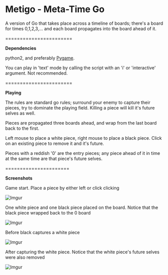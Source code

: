 Metigo - Meta-Time Go
=======================

A version of Go that takes place across a timeline of boards; there's a board for times 0,1,2,3,... and each board propagates into the board ahead of it.

=======================

**Dependencies**

python2, and preferably [Pygame](http://pygame.org/download.shtml).

You can play in 'text' mode by calling the script with an 'i' or 'interactive' argument. Not recommended.

=======================

**Playing**

The rules are standard go rules; surround your enemy to capture their pieces, try to dominate the playing field. 
Killing a piece will kill it's future selves as well.

Pieces are propagated three boards ahead, and wrap from the last board back to the first.

Left mouse to place a white piece, right mouse to place a black piece. Click on an existing piece to remove it and it's future.

Pieces with a reddish '0' are the entry pieces; any piece ahead of it in time at the same time are that piece's future selves.

======================

**Screenshots**

Game start. Place a piece by either left or click clicking

![Imgur](http://i.imgur.com/HppCncw.png)

One white piece and one black piece placed on the board. Notice that the black piece wrapped back to the 0 board

![Imgur](http://i.imgur.com/w85D7ln.png)

Before black captures a white piece

![Imgur](http://i.imgur.com/BrXGzKC.png)

After capturing the white piece. Notice that the white piece's future selves were also removed

![Imgur](http://i.imgur.com/EqxNfMx.png)